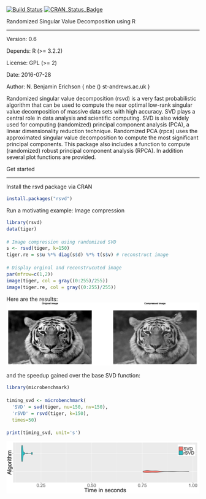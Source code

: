 [![Build Status](https://travis-ci.org/Benli11/rSVD.svg?branch=master)](https://travis-ci.org/Benli11/rSVD)
[![CRAN_Status_Badge](http://www.r-pkg.org/badges/version/rsvd)](http://cran.r-project.org/package=rsvd)

Randomized Singular Value Decomposition using R
***********************************************
Version: 0.6

Depends: R (>= 3.2.2)

License: GPL (>= 2)

Date: 2016-07-28

Author: N. Benjamin Erichson { nbe () st-andrews.ac.uk }

Randomized singular value decomposition (rsvd) is a very fast
probabilistic algorithm that can be used to compute the near optimal low-rank singular value
decomposition of massive data sets with high accuracy. SVD plays a central role
in data analysis and scientific computing. SVD is also widely used for computing
(randomized) principal component analysis (PCA), a linear dimensionality reduction technique.
Randomized PCA (rpca) uses the approximated singular value decomposition
to compute the most significant principal components. This package also includes a
function to compute (randomized) robust principal component analysis (RPCA).
In addition several plot functions are provided.


Get started
*************
Install the rsvd package via CRAN
```R
install.packages("rsvd")
```

Run a motivating example: Image compression
```R
library(rsvd)
data(tiger)

# Image compression using randomized SVD
s <- rsvd(tiger, k=150)
tiger.re = s$u %*% diag(s$d) %*% t(s$v) # reconstruct image

# Display orginal and reconstrucuted image
par(mfrow=c(1,2))
image(tiger, col = gray((0:255)/255))
image(tiger.re, col = gray((0:255)/255))
```
Here are the results:
![tiger](https://raw.githubusercontent.com/Benli11/data/master/img/reTiger.png)

and the speedup gained over the base SVD function:

```R
library(microbenchmark)

timing_svd <- microbenchmark(
  'SVD' = svd(tiger, nu=150, nv=150),
  'rSVD' = rsvd(tiger, k=150),
  times=50)

print(timing_svd, unit='s')
```
![timing](https://raw.githubusercontent.com/Benli11/data/master/img/timeing.png)
